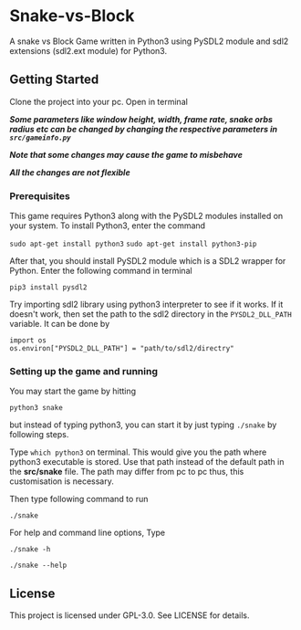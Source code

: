# Snake-vs-Block

A snake vs Block Game written in Python3 using PySDL2 module and sdl2 extensions (sdl2.ext module) for Python3.

## Getting Started
Clone the project into your pc. Open in terminal

***Some parameters like window height, width, frame rate, snake orbs radius etc can be changed by changing the respective parameters in `src/gameinfo.py`***

***Note that some changes may cause the game to misbehave***

***__All the changes are not flexible__***

### Prerequisites
This game requires Python3 along with the PySDL2 modules installed on your system. To install Python3, enter the command

`sudo apt-get install python3`
`sudo apt-get install python3-pip`

After that, you should install PySDL2 module which is a SDL2 wrapper for Python. Enter the following command in terminal

`pip3 install pysdl2`

Try importing sdl2 library using python3 interpreter to see if it works. If it doesn't work, then set the path to the sdl2 directory in the `PYSDL2_DLL_PATH` variable. It can be done by

```
import os
os.environ["PYSDL2_DLL_PATH"] = "path/to/sdl2/directry"
```

### Setting up the game and running
You may start the game by hitting

`python3 snake`

but instead of typing python3, you can start it by just typing `./snake` by following steps.

Type `which python3` on terminal.
This would give you the path where python3 executable is stored. Use that path instead of the default path in the __src/snake__ file.
The path may differ from pc to pc thus, this customisation is necessary.

Then type following command to run

`./snake`

For help and command line options, Type 

`./snake -h`

`./snake --help`

## License
This project is licensed under GPL-3.0. See LICENSE for details.

